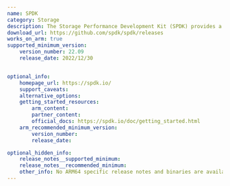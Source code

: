 ```yaml
---
name: SPDK
category: Storage
description: The Storage Performance Development Kit (SPDK) provides a set of tools and libraries for writing high performance, scalable, user-mode storage applications.
download_url: https://github.com/spdk/spdk/releases
works_on_arm: true
supported_minimum_version:
    version_number: 22.09
    release_date: 2022/12/30


optional_info:
    homepage_url: https://spdk.io/
    support_caveats:
    alternative_options:
    getting_started_resources:
        arm_content:
        partner_content:
        official_docs: https://spdk.io/doc/getting_started.html
    arm_recommended_minimum_version:
        version_number:
        release_date:

optional_hidden_info:
    release_notes__supported_minimum:
    release_notes__recommended_minimum:
    other_info: No ARM64 specific release notes and binaries are available. Need to build and install it from source from git repository.
---
```


